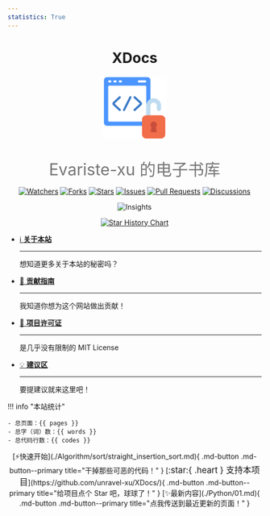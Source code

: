 ```yaml
---
statistics: True
---
```


<h1 align="center">XDocs</h1>
<p align="center">
    <img src="./open-source.png" width=25%, height=auto alt="logo" />
    <br/>
    <br/>
</p>

<center><font  color= #757575 size=6 class="ml3">Evariste-xu 的电子书库</font></center>
<script src="https://cdn.statically.io/libs/animejs/2.0.2/anime.min.js"></script>

<p align="center">
<a href="https://github.com/unravel-xu/XDocs/watchers"><img alt="Watchers" src="https://img.shields.io/github/watchers/unravel-xu/XDocs?label=Watchers&logo=github&style=flat" title="Watchers" /></a>
<a href="https://github.com/unravel-xu/XDocs/forks"><img alt="Forks" src="https://img.shields.io/github/forks/unravel-xu/XDocs?label=Forks&logo=github&style=flat" title="Forks" /></a>
<a href="https://github.com/unravel-xu/XDocs/stargazers"><img alt="Stars" src="https://img.shields.io/github/stars/unravel-xu/XDocs?label=Stars&color=gold&logo=github&style=flat" title="Stars" /></a>
<a href="https://github.com/unravel-xu/XDocs/issues"><img alt="Issues" src="https://img.shields.io/github/issues/unravel-xu/XDocs?label=Issues&logo=github" title="Issues" /></a>
<a href="https://github.com/unravel-xu/XDocs/pulls"><img alt="Pull Requests" src="https://img.shields.io/github/issues-pr/unravel-xu/XDocs?label=Pull%20Requests&logo=github" title="Pull Requests" /></a>
<a href="https://github.com/unravel-xu/XDocs/discussions"><img alt="Discussions" src="https://img.shields.io/github/discussions/unravel-xu/XDocs?label=Discussions&logo=github" title="Discussions" /></a>
</p>

<p align="center"><img alt="Insights" src="https://repobeats.axiom.co/api/embed/4c2ebccfc8795aa2976c7839d2bdaf9484695c34.svg" /></p>

<p align="center">
    <a href="https://star-history.com/#unravel-xu/XDocs&Date">
        <picture>
            <source media="(prefers-color-scheme: dark)" srcset="https://api.star-history.com/svg?repos=unravel-xu/XDocs&type=Date&theme=dark" />
            <source media="(prefers-color-scheme: light)" srcset="https://api.star-history.com/svg?repos=unravel-xu/XDocs&type=Date" />
            <img alt="Star History Chart" src="https://api.star-history.com/svg?repos=unravel-xu/XDocs&type=Date" />
        </picture>
    </a>
</p>

<div class="grid cards" markdown>

-   [ℹ️ **关于本站**](./About.md)

    ***

    想知道更多关于本站的秘密吗？

-   [📕 **贡献指南**](./Contributing.md)

    ***

    我知道你想为这个网站做出贡献！

-   [📘 **项目许可证**](./LICENSE.md)

    ***

    是几乎没有限制的 MIT License

-   [💡 **建议区**](./Suggest.md)

    ***

    要提建议就来这里吧！

</div>

!!! info "本站统计"

    - 总页面：{{ pages }}
    - 总字（词）数：{{ words }}
    - 总代码行数：{{ codes }}

<div align="center" markdown>
[⚡快速开始](./Algorithm/sort/straight_insertion_sort.md){ .md-button .md-button--primary title="干掉那些可恶的代码！" }
[<big>:star:{ .heart } 支持本项目</big>](https://github.com/unravel-xu/XDocs/){ .md-button .md-button--primary title="给项目点个 Star 吧，球球了！" }
[✨最新内容](./Python/01.md){ .md-button .md-button--primary title="点我传送到最近更新的页面！" }
</div>